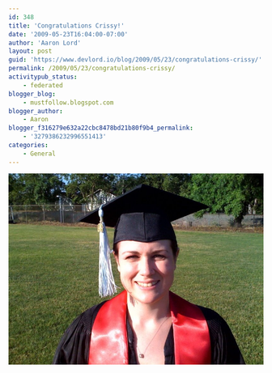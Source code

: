 ```yaml
---
id: 348
title: 'Congratulations Crissy!'
date: '2009-05-23T16:04:00-07:00'
author: 'Aaron Lord'
layout: post
guid: 'https://www.devlord.io/blog/2009/05/23/congratulations-crissy/'
permalink: /2009/05/23/congratulations-crissy/
activitypub_status:
    - federated
blogger_blog:
    - mustfollow.blogspot.com
blogger_author:
    - Aaron
blogger_f316279e632a22cbc8478bd21b80f9b4_permalink:
    - '3279386232996551413'
categories:
    - General
---
```


<p class="mobile-photo"><a href="/wp-content/uploads/2011/10/photo-792709.jpg"><img src="/wp-content/uploads/2011/10/photo-792709.jpg?w=300" border="0" alt="" /></a></p><div class="blogger-post-footer"><img width='1' height='1' src="https://www.devlord.io/blog/congratulations-crissy/"' /></div>